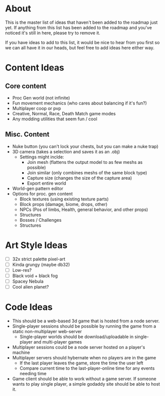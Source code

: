 # About
This is the master list of ideas that haven't been added to the roadmap just yet. If anything from this list has been added to the roadmap and you've noticed it's still in here, please try to remove it.

If you have ideas to add to this list, it would be nice to hear from you first so we can all have it in our heads, but feel free to add ideas here either way.

# Content Ideas
## Core content
- Proc Gen world (not infinite)
- Fun movement mechanics (who cares about balancing if it's fun?)
- Multiplayer coop or pvp
- Creative, Normal, Race, Death Match game modes
- Any modding utilities that seem fun / cool

## Misc. Content
- Nuke button (you can't lock your chests, but you can make a nuke trap)
- 3D camera (takes a selection and saves it as an .obj)
	- Settings might inclde:
		- Join mesh (flattens the output model to as few meshs as possible)
		- Join similar (only combines meshs of the same block type)
		- Capture size (changes the size of the capture area)
		- Export entire world
- World-gen pattern editor
- Options for proc. gen content
	- Block textures (using existing texture parts)
	- Block props (damage, biome, drops, other)
	- NPCs (Pos of limbs, Health, general behavior, and other props)
	- Structures
	- Bosses / Challenges
	- Structures

# Art Style Ideas
- [ ] 32x strict palette pixel-art
- [ ] Kinda grungy (maybe db32)
- [ ] Low-res?
- [ ] Black void + black fog
- [ ] Spacey Nebula
- [ ] Cool alien planet?

# Code Ideas
- This should be a web-based 3d game that is hosted from a node server.
- Single-player sessions should be possible by running the game from a static non-multiplayer web-server
	- Single-player worlds should be download/uploadable in single-player and multi-player games
- Multiplayer sessions could be a node server hosted on a player's machine
- Multiplayer servers should hybernate when no players are in the game
	- If the last player leaves the game, store the time the user left
	- Compare current time to the last-player-online time for any events needing time
- Game client should be able to work without a game server. If someone wants to play single player, a simple godaddy site should be able to host it.